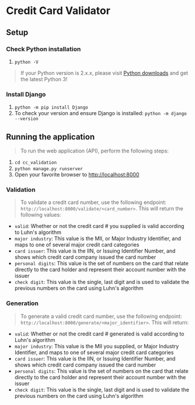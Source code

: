 # Credit Card Validator

## Setup

### Check Python installation
1. `python -V`
> If your Python version is 2.x.x, please visit [Python downloads](https://www.python.org/downloads/) and get the latest Python 3!

### Install Django
1. `python -m pip install Django`
1. To check your version and ensure Django is installed: `python -m django --version`

## Running the application
> To run the web application (API), perform the following steps:

1. `cd cc_validation`
1. `python manage.py runserver`
1. Open your favorite browser to [http://localhost:8000](http://localhost:8000)

### Validation
> To validate a credit card number, use the following endpoint: `http://localhost:8000/validate/<card_number>`.
> This will return the following values:

* `valid`: Whether or not the credit card # you supplied is valid according to Luhn's algorithm
* `major industry`: This value is the MII, or Major Industry Identifier, and maps to one of several major credit card categories
* `card issuer`: This value is the IIN, or Issuing Identifier Number, and shows which credit card company issued the card number
* `personal digits`: This value is the set of numbers on the card that relate directly to the card holder and represent their account number with the issuer
* `check digit`: This value is the single, last digit and is used to validate the previous numbers on the card using Luhn's algorithm

### Generation
> To generate a valid credit card number, use the following endpoint: `http://localhost:8000/generate/<major_identifier>`.
> This will return:

* `valid`: Whether or not the credit card # generated is valid according to Luhn's algorithm
* `major industry`: This value is the MII you supplied, or Major Industry Identifier, and maps to one of several major credit card categories
* `card issuer`: This value is the IIN, or Issuing Identifier Number, and shows which credit card company issued the card number
* `personal digits`: This value is the set of numbers on the card that relate directly to the card holder and represent their account number with the issuer
* `check digit`: This value is the single, last digit and is used to validate the previous numbers on the card using Luhn's algorithm
